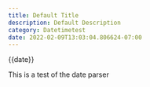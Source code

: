 ```yaml
---
title: Default Title
description: Default Description
category: Datetimetest
date: 2022-02-09T13:03:04.806624-07:00
---
```


{{date}}

This is a test of the date parser
